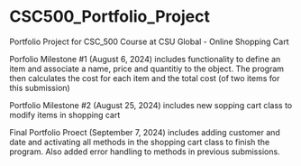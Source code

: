 # CSC500_Portfolio_Project

Portfolio Project for CSC_500 Course at CSU Global - Online Shopping Cart

Porfolio Milestone #1 (August 6, 2024) includes functionality to define an item and associate a name, price and quantitiy to the object. The program then calculates the cost for each item and the total cost (of two items for this submission)

Portfolio Milestone #2 (August 25, 2024) includes new sopping cart class to modify items in shopping cart

Final Portfolio Proect (September 7, 2024) includes adding customer and date and activating all methods in the shopping cart class to finish the program. Also added error handling to methods in previous submissions. 
